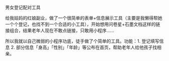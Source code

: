男女登记配对工具

给我姑妈的红娘副业，做了一个很简单的表单+信息展示工具（主要是我懒得帮她一个个登记，也找不到一个合适的小工具），开始想用问卷星+石墨文档这样的链接组合，结果老年人现在不敢点链接，只敢用小程序……

所以我就以自己微弱的小程序功底，徒手做了个简单的工具。功能：1. 登记填写信息 2. 部分信息「身高」「性别」「年龄」等公布在首页，帮助老年人给他孩子找相亲。